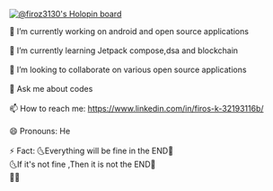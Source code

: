 [![@firoz3130's Holopin board](https://holopin.me/firoz3130)](https://holopin.io/@firoz3130)
<!--
**firoz3130/firoz3130** is a ✨ _special_ ✨ repository because its `README.md` (this file) appears on your GitHub profile.
-->


 🔭 I’m currently working on android and open source applications<br><br>
 🌱 I’m currently learning Jetpack compose,dsa and blockchain<br><br>
 👯 I’m looking to collaborate on various open source applications<br><br>
 💬 Ask me about codes<br><br>
 📫 How to reach me: https://www.linkedin.com/in/firos-k-32193116b/<br><br>
 😄 Pronouns: He<br><br>
 ⚡ Fact: 🌜Everything will be fine in the END🌛<br>
           🌜If it's not fine ,Then it is not the END🌛<br>
 👀👀
<br><br>


